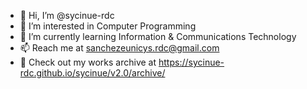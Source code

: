 - 👋 Hi, I’m @sycinue-rdc
- 👀 I’m interested in Computer Programming
- 🌱 I’m currently learning Information & Communications Technology
- 📫 Reach me at sanchezeunicys.rdc@gmail.com
- 📂 Check out my works archive at https://sycinue-rdc.github.io/sycinue/v2.0/archive/

<!---
sycinue-rdc/sycinue-rdc is a ✨ special ✨ repository because its `README.md` (this file) appears on your GitHub profile.
You can click the Preview link to take a look at your changes.
--->
